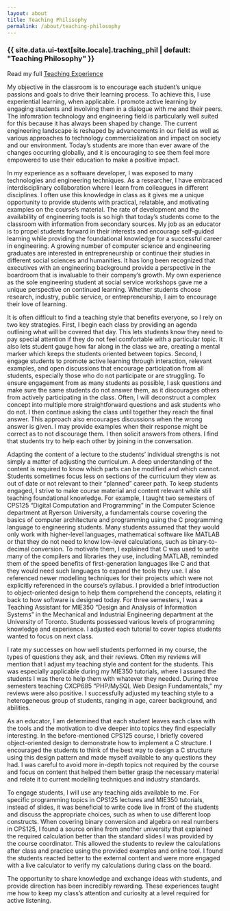 ```yaml
---
layout: about
title: Teaching Philisophy
permalink: /about/teaching-philosophy
---
```

<h3 class="archive__subtitle">{{ site.data.ui-text[site.locale].traching_phil | default: "Teaching Philosophy" }}</h3>

Read my full [Teaching Experience](/about/teaching)

My objective in the classroom is to encourage each student’s unique passions and goals to drive their learning process. To achieve this, I use experiential learning, when applicable. I promote active learning by engaging students and involving them in a dialogue with me and their peers. The infomration technology and engineering field is particularly well suited for this because it has always been shaped by change. The current engineering landscape is reshaped by advancements in our field as well as various approaches to technology commercialization and impact on society and our environment. Today’s students are more than ever aware of the changes occurring globally, and it is encouraging to see them feel more empowered to use their education to make a positive impact.

In my experience as a software developer, I was exposed to many technologies and engineering techniques. As a researcher, I have embraced interdisciplinary collaboration where I learn from colleagues in different disciplines. I often use this knowledge in class as it gives me a unique opportunity to provide students with practical, relatable, and motivating examples on the course’s material. The rate of development and the availability of engineering tools is so high that today’s students come to the classroom with information from secondary sources. My job as an educator is to propel students forward in their interests and encourage self-guided learning while providing the foundational knowledge for a successful career in engineering. A growing number of computer science and engineering graduates are interested in entrepreneurship or continue their studies in different social sciences and humanities. It has long been recognized that executives with an engineering background provide a perspective in the boardroom that is invaluable to their company’s growth. My own experience as the sole engineering student at social service workshops gave me a unique perspective on continued learning. Whether students choose research, industry, public service, or entrepreneurship, I aim to encourage their love of learning.

It is often difficult to find a teaching style that benefits everyone, so I rely on two key strategies. First, I begin each class by providing an agenda outlining what will be covered that day. This lets students know they need to pay special attention if they do not feel comfortable with a particular topic. It also lets student gauge how far along in the class we are, creating a mental marker which keeps the students oriented between topics. Second, I engage students to promote active learning through interaction, relevant examples, and open discussions that encourage participation from all students, especially those who do not participate or are struggling. To ensure engagement from as many students as possible, I ask questions and make sure the same students do not answer them, as it discourages others from actively participating in the class. Often, I will deconstruct a complex concept into multiple more straightforward questions and ask students who do not. I then continue asking the class until together they reach the final answer. This approach also encourages discussions when the wrong answer is given. I may provide examples when their response might be correct as to not discourage them. I then solicit answers from others. I find that students try to help each other by joining in the conversation.

Adapting the content of a lecture to the students’ individual strengths is not simply a matter of adjusting the curriculum. A deep understanding of the content is required to know which parts can be modified and which cannot. Students sometimes focus less on sections of the curriculum they view as out of date or not relevant to their “planned” career path. To keep students engaged, I strive to make course material and content relevant while still teaching foundational knowledge. For example, I taught two semesters of CPS125 “Digital Computation and Programming” in the Computer Science department at Ryerson University, a fundamentals course covering the basics of computer architecture and programming using the C programming language to engineering students. Many students assumed that they would only work with higher-level languages, mathematical software like MATLAB or that they do not need to know low-level calculations, such as binary-to-decimal conversion. To motivate them, I explained that C was used to write many of the compilers and libraries they use, including MATLAB, reminded them of the speed benefits of first-generation languages like C and that they would need such languages to expand the tools they use. I also referenced newer modelling techniques for their projects which were not explicitly referenced in the course’s syllabus. I provided a brief introduction to object-oriented design to help them comprehend the concepts, relating it back to how software is designed today. For three semesters, I was a Teaching Assistant for MIE350 “Design and Analysis of Information Systems” in the Mechanical and Industrial Engineering department at the University of Toronto. Students possessed various levels of programming knowledge and experience. I adjusted each tutorial to cover topics students wanted to focus on next class.

I rate my successes on how well students performed in my course, the types of questions they ask, and their reviews. Often my reviews will mention that I adjust my teaching style and content for the students. This was especially applicable during my MIE350 tutorials, where I assured the students I was there to help them with whatever they needed.  During three semesters teaching CXCP685 “PHP/MySQL Web Design Fundamentals,” my reviews were also positive. I successfully adjusted my teaching style to a heterogeneous group of students, ranging in age, career background, and abilities.

As an educator, I am determined that each student leaves each class with the tools and the motivation to dive deeper into topics they find especially interesting. In the before-mentioned CPS125 course, I briefly covered object-oriented design to demonstrate how to implement a C structure. I encouraged the students to think of the best way to design a C structure using this design pattern and made myself available to any questions they had. I was careful to avoid more in-depth topics not required by the course and focus on content that helped them better grasp the necessary material and relate it to current modelling techniques and industry standards.

To engage students, I will use any teaching aids available to me. For specific programming topics in CPS125 lectures and MIE350 tutorials, instead of slides, it was beneficial to write code live in front of the students and discuss the appropriate choices, such as when to use different loop constructs. When covering binary conversion and algebra on real numbers in CPS125, I found a source online from another university that explained the required calculation better than the standard slides I was provided by the course coordinator. This allowed the students to review the calculations after class and practice using the provided examples and online tool. I found the students reacted better to the external content and were more engaged with a live calculator to verify my calculations during class on the board.

The opportunity to share knowledge and exchange ideas with students, and provide direction has been incredibly rewarding. These experiences taught me how to keep my class’s attention and curiosity at a level required for active listening.